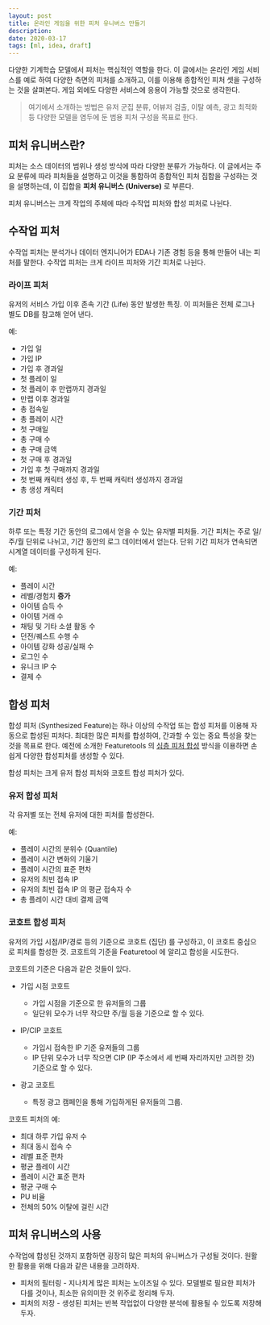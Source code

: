 ```yaml
---
layout: post
title: 온라인 게임을 위한 피처 유니버스 만들기
description:
date: 2020-03-17
tags: [ml, idea, draft]
---
```


다양한 기계학습 모델에서 피처는 핵심적인 역할을 한다. 이 글에서는 온라인 게임 서비스를 예로 하여 다양한 측면의 피처를 소개하고, 이를 이용해 종합적인 피처 셋을 구성하는 것을 살펴본다. 게임 외에도 다양한 서비스에 응용이 가능할 것으로 생각한다.

> 여기에서 소개하는 방법은 유저 군집 분류, 어뷰저 검출, 이탈 예측, 광고 최적화 등 다양한 모델을 염두에 둔 범용 피처 구성을 목표로 한다.

## 피처 유니버스란?

피처는 소스 데이터의 범위나 생성 방식에 따라 다양한 분류가 가능하다. 이 글에서는 주요 분류에 따라 피처들을 설명하고 이것을 통합하여 종합적인 피처 집합을 구성하는 것을 설명하는데, 이 집합을 **피처 유니버스 (Universe)** 로 부른다.

피처 유니버스는 크게 작업의 주체에 따라 수작업 피처와 합성 피처로 나뉜다.

## 수작업 피처

수작업 피처는 분석가나 데이터 엔지니어가 EDA나 기존 경험 등을 통해 만들어 내는 피처를 말한다. 수작업 피처는 크게 라이프 피처와 기간 피처로 나뉜다.

### 라이프 피처

유저의 서비스 가입 이후 존속 기간 (Life) 동안 발생한 특징. 이 피처들은 전체 로그나 별도 DB를 참고해 얻어 낸다.

예:
* 가입 일
* 가입 IP
* 가입 후 경과일
* 첫 플레이 일
* 첫 플레이 후 만랩까지 경과일
* 만랩 이후 경과일
* 총 접속일
* 총 플레이 시간
* 첫 구매일
* 총 구매 수
* 총 구매 금액
* 첫 구매 후 경과일
* 가입 후 첫 구매까지 경과일
* 첫 번째 캐릭터 생성 후, 두 번째 캐릭터 생성까지 경과일
* 총 생성 캐릭터

### 기간 피처

하루 또는 특정 기간 동안의 로그에서 얻을 수 있는 유저별 피처들. 기간 피처는 주로 일/주/월 단위로 나뉘고, 기간 동안의 로그 데이터에서 얻는다. 단위 기간 피처가 연속되면 시계열 데이터를 구성하게 된다.

예:
* 플레이 시간
* 레벨/경험치 **증가**
* 아이템 습득 수
* 아이템 거래 수
* 채팅 및 기타 소셜 활동 수
* 던전/퀘스트 수행 수
* 아이템 강화 성공/실패 수
* 로그인 수
* 유니크 IP 수
* 결제 수

## 합성 피처

합성 피처 (Synthesized Feature)는 하나 이상의 수작업 또는 합성 피처를 이용해 자동으로 합성된 피처다. 최대한 많은 피처를 합성하여, 간과할 수 있는 중요 특성을 찾는 것을 목표로 한다. 예전에 소개한 Featuretools 의 [심층 피처 합성](https://haje01.github.io/2019/12/27/deep-feature-synthesis.html) 방식을 이용하면 손쉽게 다양한 합성피처를 생성할 수 있다.

합성 피처는 크게 유저 합성 피처와 코호트 합성 피처가 있다.

### 유저 합성 피처

각 유저별 또는 전체 유저에 대한 피처를 합성한다.

예:
* 플레이 시간의 분위수 (Quantile)
* 플레이 시간 변화의 기울기
* 플레이 시간의 표준 편차
* 유저의 최빈 접속 IP
* 유저의 최빈 접속 IP 의 평균 접속자 수
* 총 플레이 시간 대비 결제 금액

### 코호트 합성 피처

유저의 가입 시점/IP/경로 등의 기준으로 코호트 (집단) 를 구성하고, 이 코호트 중심으로 피처를 합성한 것. 코호트의 기준을 Featuretool 에 알리고 합성을 시도한다.

코호트의 기준은 다음과 같은 것들이 있다.

* 가입 시점 코호트
  * 가입 시점을 기준으로 한 유저들의 그룹
  * 일단위 모수가 너무 작으먄 주/월 등을 기준으로 할 수 있다.

* IP/CIP 코호트
    * 가입시 접속한 IP 기준 유저들의 그룹
    * IP 단위 모수가 너무 작으면 CIP (IP 주소에서 세 번째 자리까지만 고려한 것) 기준으로 할 수 있다.

* 광고 코호트
    * 특정 광고 캠페인을 통해 가입하게된 유저들의 그룹.

코호트 피처의 예:

* 최대 하루 가입 유저 수
* 최대 동시 접속 수
* 레벨 표준 편차
* 평균 플레이 시간
* 플레이 시간 표준 편차
* 평균 구매 수
* PU 비율
* 전체의 50% 이탈에 걸린 시간

## 피처 유니버스의 사용

수작업에 합성된 것까지 포함하면 굉장히 많은 피처의 유니버스가 구성될 것이다. 원활한 활용을 위해 다음과 같은 내용을 고려하자.

* 피처의 필터링 - 지나치게 많은 피처는 노이즈일 수 있다. 모델별로 필요한 피처가 다를 것이나, 최소한 유의미한 것 위주로 정리해 두자.
* 피처의 저장 - 생성된 피처는 반복 작업없이 다양한 분석에 활용될 수 있도록 저장해두자.
